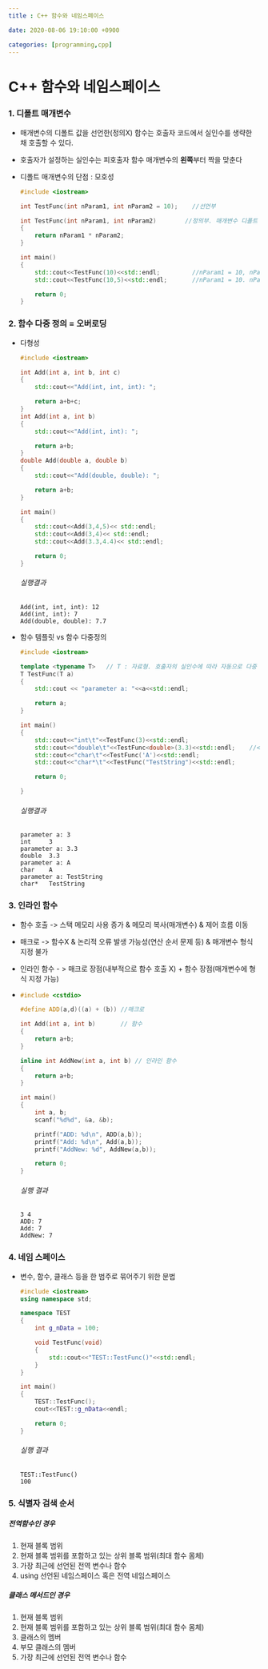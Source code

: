 ```yaml
---
title : C++ 함수와 네임스페이스

date: 2020-08-06 19:10:00 +0900

categories: [programming,cpp]
---
```


# C++ 함수와 네임스페이스

### 1. 디폴트 매개변수

- 매개변수의 디폴트 값을 선언한(정의X) 함수는 호출자 코드에서 실인수를 생략한 채 호출할 수 있다.

- 호출자가 설정하는 실인수는 피호출자 함수 매개변수의 **왼쪽**부터 짝을 맞춘다

- 디폴트 매개변수의 단점 : 모호성

  ```c++
  #include <iostream>
  
  int TestFunc(int nParam1, int nParam2 = 10);    //선언부
  
  int TestFunc(int nParam1, int nParam2)        //정의부. 매개변수 디폴트 값 기술할경우 컴파일 오류.
  {
      return nParam1 * nParam2;
  }
  
  int main()
  {
      std::cout<<TestFunc(10)<<std::endl;         //nParam1 = 10, nParam2 =10(디폴트 매개변수)
      std::cout<<TestFunc(10,5)<<std::endl;       //nParam1 = 10. nParam2 =5
  
      return 0;
  }
  
  ```

  

### 2. 함수 다중 정의 = 오버로딩

- 다형성

  ```c++
  #include <iostream>
  
  int Add(int a, int b, int c)
  {
      std::cout<<"Add(int, int, int): ";
  
      return a+b+c;
  }
  int Add(int a, int b)
  {
      std::cout<<"Add(int, int): ";
  
      return a+b;
  }
  double Add(double a, double b)
  {
      std::cout<<"Add(double, double): ";
  
      return a+b;
  }
  
  int main()
  {
      std::cout<<Add(3,4,5)<< std::endl;
      std::cout<<Add(3,4)<< std::endl;
      std::cout<<Add(3.3,4.4)<< std::endl;
  
      return 0;
  }
  ```

  ###### 실행결과

  ```
  Add(int, int, int): 12
  Add(int, int): 7
  Add(double, double): 7.7
  ```

  

- 함수 템플릿 vs 함수 다중정의

  ```c++
  #include <iostream>
  
  template <typename T>   // T : 자료형. 호출자의 실인수에 따라 자동으로 다중 정의
  T TestFunc(T a)
  {
      std::cout << "parameter a: "<<a<<std::endl;
  
      return a;
  }
  
  int main()
  {
      std::cout<<"int\t"<<TestFunc(3)<<std::endl;
      std::cout<<"double\t"<<TestFunc<double>(3.3)<<std::endl;    //<double> : T를 double 형으로 해석해 코드 생성
      std::cout<<"char\t"<<TestFunc('A')<<std::endl;
      std::cout<<"char*\t"<<TestFunc("TestString")<<std::endl;
  
      return 0;
  
  }
  ```

  ###### 실행결과

  ```
  parameter a: 3
  int     3
  parameter a: 3.3
  double  3.3
  parameter a: A
  char    A
  parameter a: TestString
  char*   TestString
  ```

  

### 3. 인라인 함수

- 함수 호출 -> 스택 메모리 사용 증가 & 메모리 복사(매개변수) & 제어 흐름 이동

- 매크로 -> 함수X & 논리적 오류 발생 가능성(연산 순서 문제 등) & 매개변수 형식 지정 불가

- 인라인 함수 - > 매크로 장점(내부적으로 함수 호출 X) + 함수 장점(매개변수에 형식 지정 가능)

- ```c++
  #include <cstdio>
  
  #define ADD(a,d)((a) + (b)) //매크로
  
  int Add(int a, int b)       // 함수
  {
      return a+b;
  }
  
  inline int AddNew(int a, int b) // 인라인 함수
  {
      return a+b;
  }
  
  int main()
  {
      int a, b;
      scanf("%d%d", &a, &b);
  
      printf("ADD: %d\n", ADD(a,b));
      printf("Add: %d\n", Add(a,b));
      printf("AddNew: %d", AddNew(a,b));
  
      return 0;
  }
  ```

  ###### 실행 결과

  ```
  3 4
  ADD: 7
  Add: 7
  AddNew: 7
  ```

  

### 4. 네임 스페이스

- 변수, 함수, 클래스 등을 한 범주로 묶어주기 위한 문법

  ```c++
  #include <iostream>
  using namespace std;
  
  namespace TEST
  {
      int g_nData = 100;
  
      void TestFunc(void)
      {
          std::cout<<"TEST::TestFunc()"<<std::endl;
      }
  }
  
  int main()
  {
      TEST::TestFunc();
      cout<<TEST::g_nData<<endl;
  
      return 0;
  }
  ```

  ###### 실행 결과

  ```
  TEST::TestFunc()
  100
  ```

  

### 5. 식별자 검색 순서

##### 전역함수인 경우

1. 현재 블록 범위
2. 현재 블록 범위를 포함하고 있는 상위 블록 범위(최대 함수 몸체)
3. 가장 최근에 선언된 전역 변수나 함수
4. using 선언된 네임스페이스 혹은 전역 네임스페이스

##### 클래스 메서드인 경우

1. 현재 블록 범위
2. 현재 블록 범위를 포함하고 있는 상위 블록 범위(최대 함수 몸체)
3. 클래스의 멤버
4. 부모 클래스의 멤버
5. 가장 최근에 선언된 전역 변수나 함수

